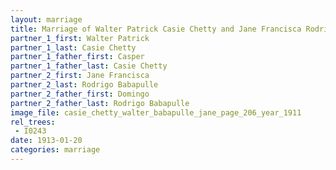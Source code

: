 ```yaml
---
layout: marriage
title: Marriage of Walter Patrick Casie Chetty and Jane Francisca Rodrigo Babapulle
partner_1_first: Walter Patrick
partner_1_last: Casie Chetty
partner_1_father_first: Casper
partner_1_father_last: Casie Chetty
partner_2_first: Jane Francisca
partner_2_last: Rodrigo Babapulle
partner_2_father_first: Domingo
partner_2_father_last: Rodrigo Babapulle
image_file: casie_chetty_walter_babapulle_jane_page_206_year_1911
rel_trees:
 - I0243
date: 1913-01-20
categories: marriage
---
```


